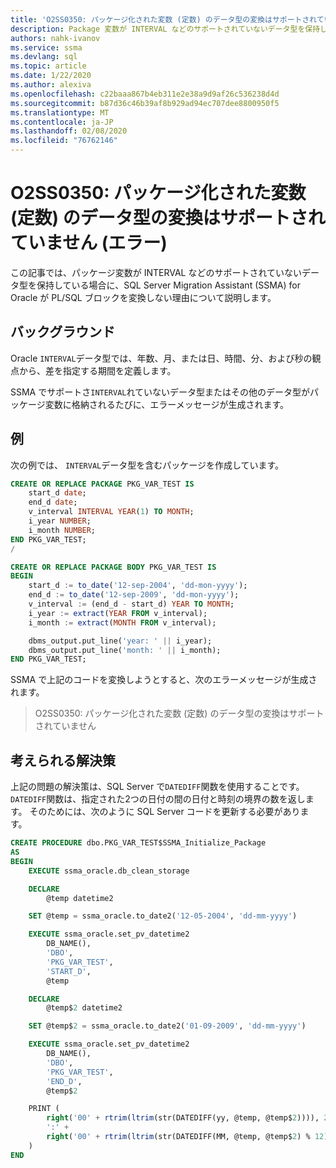 ```yaml
---
title: 'O2SS0350: パッケージ化された変数 (定数) のデータ型の変換はサポートされていません (エラー)'
description: Package 変数が INTERVAL などのサポートされていないデータ型を保持している場合に、SQL Server Migration Assistant (SSMA) for Oracle が PL/SQL ブロックを変換しない理由について説明します。
authors: nahk-ivanov
ms.service: ssma
ms.devlang: sql
ms.topic: article
ms.date: 1/22/2020
ms.author: alexiva
ms.openlocfilehash: c22baaa867b4eb311e2e38a9d9af26c536238d4d
ms.sourcegitcommit: b87d36c46b39af8b929ad94ec707dee8800950f5
ms.translationtype: MT
ms.contentlocale: ja-JP
ms.lasthandoff: 02/08/2020
ms.locfileid: "76762146"
---
```

# <a name="o2ss0350-conversion-of-packaged-variable-constant-data-type-is-not-supported-error"></a>O2SS0350: パッケージ化された変数 (定数) のデータ型の変換はサポートされていません (エラー)

この記事では、パッケージ変数が INTERVAL などのサポートされていないデータ型を保持している場合に、SQL Server Migration Assistant (SSMA) for Oracle が PL/SQL ブロックを変換しない理由について説明します。

## <a name="background"></a>バックグラウンド

Oracle `INTERVAL`データ型では、年数、月、または日、時間、分、および秒の観点から、差を指定する期間を定義します。

SSMA でサポートさ`INTERVAL`れていないデータ型またはその他のデータ型がパッケージ変数に格納されるたびに、エラーメッセージが生成されます。

## <a name="example"></a>例

次の例では、 `INTERVAL`データ型を含むパッケージを作成しています。

```sql
CREATE OR REPLACE PACKAGE PKG_VAR_TEST IS
    start_d date;
    end_d date;
    v_interval INTERVAL YEAR(1) TO MONTH;
    i_year NUMBER;
    i_month NUMBER;
END PKG_VAR_TEST;
/

CREATE OR REPLACE PACKAGE BODY PKG_VAR_TEST IS
BEGIN
    start_d := to_date('12-sep-2004', 'dd-mon-yyyy');
    end_d := to_date('12-sep-2009', 'dd-mon-yyyy');
    v_interval := (end_d - start_d) YEAR TO MONTH;
    i_year := extract(YEAR FROM v_interval);
    i_month := extract(MONTH FROM v_interval);

    dbms_output.put_line('year: ' || i_year);
    dbms_output.put_line('month: ' || i_month);
END PKG_VAR_TEST;
```

SSMA で上記のコードを変換しようとすると、次のエラーメッセージが生成されます。

> O2SS0350: パッケージ化された変数 (定数) のデータ型の変換はサポートされていません

## <a name="possible-remedies"></a>考えられる解決策

上記の問題の解決策は、SQL Server で`DATEDIFF`関数を使用することです。 `DATEDIFF`関数は、指定された2つの日付の間の日付と時刻の境界の数を返します。 そのためには、次のように SQL Server コードを更新する必要があります。

```sql
CREATE PROCEDURE dbo.PKG_VAR_TEST$SSMA_Initialize_Package
AS
BEGIN
    EXECUTE ssma_oracle.db_clean_storage

    DECLARE
        @temp datetime2

    SET @temp = ssma_oracle.to_date2('12-05-2004', 'dd-mm-yyyy')

    EXECUTE ssma_oracle.set_pv_datetime2
        DB_NAME(),
        'DBO',
        'PKG_VAR_TEST',
        'START_D',
        @temp

    DECLARE
        @temp$2 datetime2

    SET @temp$2 = ssma_oracle.to_date2('01-09-2009', 'dd-mm-yyyy')

    EXECUTE ssma_oracle.set_pv_datetime2
        DB_NAME(),
        'DBO',
        'PKG_VAR_TEST',
        'END_D',
        @temp$2

    PRINT (
        right('00' + rtrim(ltrim(str(DATEDIFF(yy, @temp, @temp$2)))), 2) +
        ':' +
        right('00' + rtrim(ltrim(str(DATEDIFF(MM, @temp, @temp$2) % 12))), 2)
    )
END
```
